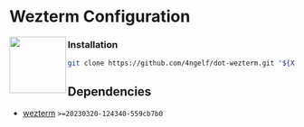 # Wezterm Configuration

<img height="100" align="left" src="https://wezterm.org/favicon.svg">

### Installation

```sh
git clone https://github.com/4ngelf/dot-wezterm.git "${XDG_CONFIG_HOME:-$HOME/.config}/wezterm"
```

## Dependencies

- [wezterm] `>=20230320-124340-559cb7b0`

[wezterm]: https://wezterm.org/
